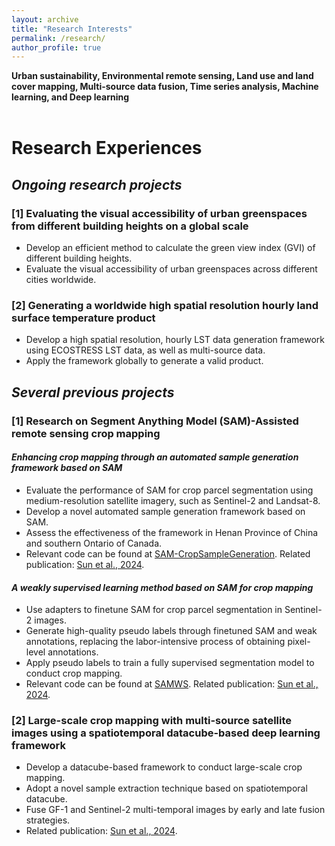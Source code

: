 ```yaml
---
layout: archive
title: "Research Interests"
permalink: /research/
author_profile: true
---
```



<!-- # Research Interests -->

**Urban sustainability, Environmental remote sensing, Land use and land cover mapping, Multi-source data fusion, Time series analysis, Machine learning, and Deep learning**
<br>
<br>

# Research Experiences
## *Ongoing research projects*
### [1] Evaluating the visual accessibility of urban greenspaces from different building heights on a global scale 
* Develop an efficient method to calculate the green view index (GVI) of different building heights.
* Evaluate the visual accessibility of urban greenspaces across different cities worldwide.

### [2] Generating a worldwide high spatial resolution hourly land surface temperature product
* Develop a high spatial resolution, hourly LST data generation framework using ECOSTRESS LST data, as well as multi-source data.
* Apply the framework globally to generate a valid product.

## *Several previous projects*
### [1] Research on Segment Anything Model (SAM)-Assisted remote sensing crop mapping
#### *Enhancing crop mapping through an automated sample generation framework based on SAM*
* Evaluate the performance of SAM for crop parcel segmentation using medium-resolution satellite imagery, such as Sentinel-2 and Landsat-8.
* Develop a novel automated sample generation framework based on SAM.
* Assess the effectiveness of the framework in Henan Province of China and southern Ontario of Canada.
* Relevant code can be found at [SAM-CropSampleGeneration](https://github.com/Nick0317Sun/SAM-CropSampleGeneration). Related publication: [Sun et al., 2024](https://www.mdpi.com/2072-4292/16/9/1505).

#### *A weakly supervised learning method based on SAM for crop mapping*
* Use adapters to finetune SAM for crop parcel segmentation in Sentinel-2 images.
* Generate high-quality pseudo labels through finetuned SAM and weak annotations, replacing the labor-intensive process of obtaining pixel-level annotations.
* Apply pseudo labels to train a fully supervised segmentation model to conduct crop mapping.
* Relevant code can be found at [SAMWS](https://github.com/Nick0317Sun/SAMWS). Related publication: [Sun et al., 2024](https://www.sciencedirect.com/science/article/pii/S1569843224004394).

### [2] Large-scale crop mapping with multi-source satellite images using a spatiotemporal datacube-based deep learning framework
* Develop a datacube-based framework to conduct large-scale crop mapping.
* Adopt a novel sample extraction technique based on spatiotemporal datacube.
* Fuse GF-1 and Sentinel-2 multi-temporal images by early and late fusion strategies.
* Related publication: [Sun et al., 2024](https://ieeexplore.ieee.org/abstract/document/10599780).

